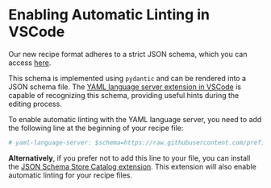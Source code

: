 # Enabling Automatic Linting in VSCode

Our new recipe format adheres to a strict JSON schema, which you can access [here](https://github.com/prefix-dev/recipe-format).

This schema is implemented using `pydantic` and can be rendered into a JSON schema file. The [YAML language server extension in VSCode](https://marketplace.visualstudio.com/items?itemName=redhat.vscode-yaml) is capable of recognizing this schema, providing useful hints during the editing process.

To enable automatic linting with the YAML language server, you need to add the following line at the beginning of your recipe file:

```yaml
# yaml-language-server: $schema=https://raw.githubusercontent.com/prefix-dev/recipe-format/main/schema.json
```

**Alternatively**, if you prefer not to add this line to your file, you can install the [JSON Schema Store Catalog extension](https://marketplace.visualstudio.com/items?itemName=remcohaszing.schemastore). This extension will also enable automatic linting for your recipe files.
